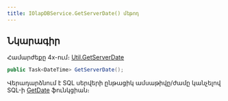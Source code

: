 ```yaml
---
title: IOlapDBService.GetServerDate() մեթոդ  
---
```


## Նկարագիր

Համարժեքը 4x-ում։ [Util.GetServerDate](https://armsoft.github.io/as4x-docs/HTM/ProgrGuide/Functions/Functions/GetServerDate.html)

```c#
public Task<DateTime> GetServerDate();
```

Վերադարձնում է SQL սերվերի ընթացիկ ամսաթիվը/ժամը կանչելով SQL-ի [GetDate](https://learn.microsoft.com/en-us/sql/t-sql/functions/getdate-transact-sql) ֆունկցիան։
